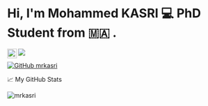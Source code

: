 

# Hi, I'm Mohammed KASRI :computer: PhD Student from :morocco: .


 
 <a href="https://twitter.com/kasrimed">
  <img align="left" alt="Mohammed KASRI | Twitter" width="22px" src="https://raw.githubusercontent.com/peterthehan/peterthehan/master/assets/twitter.svg" />
</a>

![](https://visitor-badge.glitch.me/badge?page_id=mrkasri.mrkasri)

[![GitHub mrkasri](https://img.shields.io/github/followers/mrkasri?label=follow&style=social)](https://github.com/mrkasri)

📈 My GitHub Stats

<p align="left"> <img src="https://github-readme-stats.vercel.app/api?username=mrkasri&show_icons=true&theme=gotham" alt="mrkasri" />
